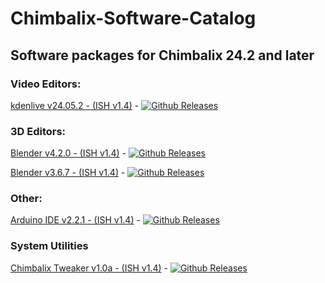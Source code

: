 # Chimbalix-Software-Catalog

## Software packages for Chimbalix 24.2 and later

### Video Editors:

[kdenlive v24.05.2 - (ISH v1.4)](https://github.com/Shedou/Chimbalix-Software-Catalog/releases/tag/kdenlive24052) - [![Github Releases](https://img.shields.io/github/downloads/Shedou/Chimbalix-Software-Catalog/kdenlive24052/total.svg)](https://github.com/Shedou/Chimbalix-Software-Catalog/releases/tag/kdenlive24052)

### 3D Editors:

[Blender v4.2.0 - (ISH v1.4)](https://github.com/Shedou/Chimbalix-Software-Catalog/releases/tag/blender420) - [![Github Releases](https://img.shields.io/github/downloads/Shedou/Chimbalix-Software-Catalog/blender420/total.svg)](https://github.com/Shedou/Chimbalix-Software-Catalog/releases/tag/blender420)

[Blender v3.6.7 - (ISH v1.4)](https://github.com/Shedou/Chimbalix-Software-Catalog/releases/tag/blender367) - [![Github Releases](https://img.shields.io/github/downloads/Shedou/Chimbalix-Software-Catalog/blender367/total.svg)](https://github.com/Shedou/Chimbalix-Software-Catalog/releases/tag/blender367)

### Other:

[Arduino IDE v2.2.1 - (ISH v1.4)](https://github.com/Shedou/Chimbalix-Software-Catalog/releases/tag/arduino221) - [![Github Releases](https://img.shields.io/github/downloads/Shedou/Chimbalix-Software-Catalog/arduino221/total.svg)](https://github.com/Shedou/Chimbalix-Software-Catalog/releases/tag/arduino221)

### System Utilities

[Chimbalix Tweaker v1.0a - (ISH v1.4)](https://github.com/Shedou/Chimbalix-Tweaker/releases/tag/ctweaker_v10a) - [![Github Releases](https://img.shields.io/github/downloads/Shedou/Chimbalix-Tweaker/ctweaker_v10a/total.svg)](https://github.com/Shedou/Chimbalix-Tweaker/releases/tag/ctweaker_v10a)
